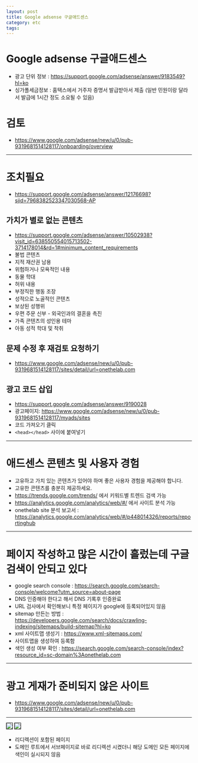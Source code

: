 ```yaml
---
layout: post
title: Google adsense 구글애드센스
category: etc
tags: 
---
```


# Google adsense 구글애드센스
* 광고 단위 정보 : <https://support.google.com/adsense/answer/9183549?hl=ko>
* 싱가폴세금정보 : 홈택스에서 거주자 증명서 발급받아서 제출 (일반 민원이랑 달라서 발급에 1시간 정도 소요될 수 있음)

# 검토
* <https://www.google.com/adsense/new/u/0/pub-9319681514128117/onboarding/overview>

---

# 조치필요
* <https://support.google.com/adsense/answer/12176698?sjid=7968382523347030568-AP>
  
## 가치가 별로 없는 콘텐츠
* <https://support.google.com/adsense/answer/10502938?visit_id=638550554015713502-3714178014&rd=1#minimum_content_requirements>
* 불법 콘텐츠
* 지적 재산권 남용
* 위험하거나 모욕적인 내용
* 동물 학대
* 허위 내용
* 부정직한 행동 조장
* 성적으로 노골적인 콘텐츠
* 보상된 성행위
* 우편 주문 신부 - 외국인과의 결혼을 촉진
* 가족 콘텐츠의 성인용 테마
* 아동 성적 학대 및 착취
  
## 문제 수정 후 재검토 요청하기
* <https://www.google.com/adsense/new/u/0/pub-9319681514128117/sites/detail/url=onethelab.com>

## 광고 코드 삽입
* <https://support.google.com/adsense/answer/9190028>
* 광고페이지: <https://www.google.com/adsense/new/u/0/pub-9319681514128117/myads/sites>
* 코드 가져오기 클릭
* ```<head></head>``` 사이에 붙여넣기

---

# 애드센스 콘텐츠 및 사용자 경험
* 고유하고 가치 있는 콘텐츠가 있어야 하며 좋은 사용자 경험을 제공해야 합니다.
* 고유한 콘텐츠를 충분히 제공하세요.
* <https://trends.google.com/trends/> 에서 키워드별 트렌드 검색 가능
* <https://analytics.google.com/analytics/web/#/> 에서 사이트 분석 가능
* onethelab site 분석 보고서 : <https://analytics.google.com/analytics/web/#/p448014326/reports/reportinghub>

---

# 페이지 작성하고 많은 시간이 흘렀는데 구글검색이 안되고 있다
* google search console : <https://search.google.com/search-console/welcome?utm_source=about-page>
* DNS 인증해야 한다고 해서 DNS 기록후 인증완료
* URL 검사에서 확인해보니 특정 페이지가 google에 등록되어있지 않음
* sitemap 만든는 방법 : <https://developers.google.com/search/docs/crawling-indexing/sitemaps/build-sitemap?hl=ko>
* xml 사이트맵 생성기 : <https://www.xml-sitemaps.com/>
* 사이트맵을 생성하여 등록함
* 색인 생성 여부 확인 : <https://search.google.com/search-console/index?resource_id=sc-domain%3Aonethelab.com>

---

# 광고 게재가 준비되지 않은 사이트
* <https://www.google.com/adsense/new/u/0/pub-9319681514128117/sites/detail/url=onethelab.com>

---

<img style='border:solid 1px black;' src="https://image.onethelab.com/resized/1719979561.jpg" />

<img style='border:solid 1px black;' src="https://image.onethelab.com/resized/1719980153.jpg" />

* 리디렉션이 포함된 페이지
* 도메인 루트에서 서브페이지로 바로 리디렉션 시켰더니 해당 도메인 모든 페이지에 색인이 실시되지 않음